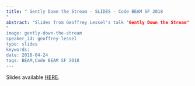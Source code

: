 ```yaml
---
title: " Gently Down the Stream - SLIDES - Code BEAM SF 2018
"
abstract: "Slides from Geoffrey Lessel's talk "Gently Down the Stream" - Code BEAM SF 2018
"
image: gently-down-the-stream
speaker_id: geoffrey-lessel
type: slides
keywords: 
date: 2018-04-24
tags: BEAM,Code BEAM SF 2018
---
```

Slides available <a href="http://s3.amazonaws.com/erlang-conferences-production/media/files/000/000/886/original/Geoffrey_Lessel_-_Gently_Down_the_Stream.pdf?1524570821" target="_blank">HERE</a>.
